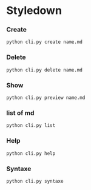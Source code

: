 # Styledown

### Create
```
python cli.py create name.md
```

### Delete
```
python cli.py delete name.md
```

### Show
```
python cli.py preview name.md
```

### list of md
```
python cli.py list
```

### Help
```
python cli.py help
```

###  Syntaxe
```
python cli.py syntaxe
```
